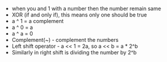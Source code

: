 - when you and 1 with a number then the number remain same
- XOR (if and only if), this means only one should be true
- a ^ 1 = a complement
- a ^ 0 = a 
- a ^ a = 0
- Complement(~) - complement the numbers 
- Left shift operator - a << 1 = 2a,  so a << b = a * 2^b
- Similarly in right shift is dividing the number by 2^b